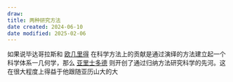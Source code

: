 ```yaml
---
draw:
title: 两种研究方法
date created: 2024-06-10
date modified: 2025-02-06
---
```


如果说毕达哥拉斯和 [欧几里得](欧几里得.md) 在科学方法上的贡献是通过演绎的方法建立起一个科学体系一几何学，那么 [亚里士多德](亚里士多德.md) 则开创了通过归纳方法研究科学的先河。这在很大程度上得益于他跟随亚历山大的大

<!-- more -->
